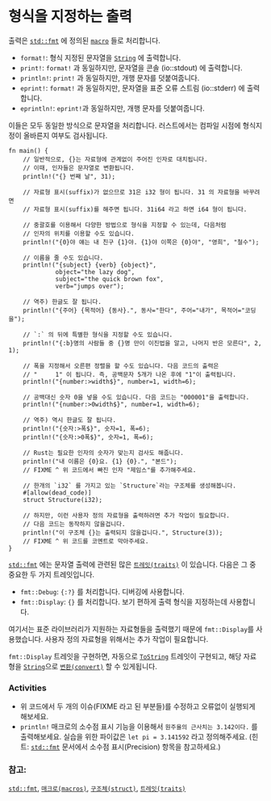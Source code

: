 # 형식을 지정하는 출력

출력은 [`std::fmt`][fmt] 에 정의된 [`macro`][macros] 들로 처리합니다.

* `format!`: 형식 지정된 문자열을 [`String`][string] 에 출력합니다.
* `print!`: `format!` 과 동일하지만, 문자열을 콘솔 (io::stdout) 에 출력합니다.
* `println!`: `print!` 과 동일하지만, 개행 문자를 덧붙여줍니다.
* `eprint!`: `format!` 과 동일하지만, 문자열을 표준 오류 스트림 (io::stderr) 에 출력합니다.
* `eprintln!`: `eprint!`과 동일하지만, 개행 문자를 덧붙여줍니다.

이들은 모두 동일한 방식으로 문자열을 처리합니다. 러스트에서는 컴파일 시점에
형식지정이 올바른지 여부도 검사됩니다.


```rust,editable,ignore,mdbook-runnable
fn main() {
    // 일반적으로, {}는 자료형에 관계없이 주어진 인자로 대치됩니다.
    // 이때, 인자들은 문자열로 변환됩니다.
    println!("{} 번째 날", 31);

    // 자료형 표시(suffix)가 없으므로 31은 i32 형이 됩니다. 31 의 자료형을 바꾸려면
    // 자료형 표시(suffix)를 해주면 됩니다. 31i64 라고 하면 i64 형이 됩니다.

    // 중괄호를 이용해서 다양한 방법으로 형식을 지정할 수 있는데, 다음처럼
    // 인자의 위치를 이용할 수도 있습니다.
    println!("{0}야 얘는 내 친구 {1}야. {1}야 이쪽은 {0}야", "영희", "철수");

    // 이름을 줄 수도 있습니다.
    println!("{subject} {verb} {object}",
             object="the lazy dog",
             subject="the quick brown fox",
             verb="jumps over");

    // 역주) 한글도 잘 됩니다.
    println!("{주어} {목적어} {동사}.", 동사="한다", 주어="내가", 목적어="코딩을");

    // `:` 의 뒤에 특별한 형식을 지정할 수도 있습니다.
    println!("{:b}명의 사람들 중 {}명 만이 이진법을 알고, 나머지 반은 모른다", 2, 1);

    // 폭을 지정해서 오른편 정렬을 할 수도 있습니다. 다음 코드의 출력은
    // "     1" 이 됩니다. 즉, 공백문자 5개가 나온 후에 "1"이 출력됩니다.
    println!("{number:>width$}", number=1, width=6);

    // 공백대신 숫자 0을 넣을 수도 있습니다. 다음 코드는 "000001"을 출력합니다.
    println!("{number:>0width$}", number=1, width=6);

    // 역주) 역시 한글도 잘 됩니다.
    println!("{숫자:>폭$}", 숫자=1, 폭=6);
    println!("{숫자:>0폭$}", 숫자=1, 폭=6);

    // Rust는 필요한 인자의 숫자가 맞는지 검사도 해줍니다.
    println!("내 이름은 {0}요. {1} {0}.", "본드");
    // FIXME ^ 위 코드에서 빠진 인자 "제임스"를 추가해주세요.

    // 한개의 `i32` 를 가지고 있는 `Structure`라는 구조체를 생성해봅니다.
    #[allow(dead_code)]
    struct Structure(i32);

    // 하지만, 이런 사용자 정의 자료형을 출력하려면 추가 작업이 필요합니다.
    // 다음 코드는 동작하지 않을겁니다.
    println!("이 구조체 {}는 출력되지 않을겁니다.", Structure(3));
    // FIXME ^ 위 코드를 코멘트로 막아주세요.
}
```

[`std::fmt`][fmt] 에는 문자열 출력에 관련된 많은 [`트레잇(traits)`][traits] 
이 있습니다. 다음은 그 중 중요한 두 가지 트레잇입니다.

* `fmt::Debug`: `{:?}` 를 처리합니다. 디버깅에 사용합니다.
* `fmt::Display`: `{}` 를 처리합니다. 보기 편하게 출력 형식을 지정하는데 사용합니다.

여기서는 표준 라이브러리가 지원하는 자료형들을 출력했기 때문에 `fmt::Display`를 사용했습니다.
사용자 정의 자료형을 위해서는 추가 작업이 필요합니다.

`fmt::Display` 트레잇을 구현하면, 자동으로 [`ToString`] 트레잇이 구현되고, 
해당 자료형을 [`String`][string]으로 [`변환(convert)`][convert] 할 수 있게됩니다.

### Activities

 * 위 코드에서 두 개의 이슈(FIXME 라고 된 부분들)를 수정하고 오류없이 실행되게 해보세요.
 * `println!` 매크로의 소수점 표시 기능을 이용해서 `원주율의 근사치는 3.142이다.` 를 출력해보세요.
   실습을 위한 파이값은 `let pi = 3.141592` 라고 정의해주세요. (힌트: [`std::fmt`][fmt] 
   문서에서 소수점 표시(Precision) 항목을 참고하세요.)

### 참고:

[`std::fmt`][fmt], [`매크로(macros)`][macros], [`구조체(struct)`][structs], 
[`트레잇(traits)`][traits]

[fmt]: https://doc.rust-lang.org/std/fmt/
[macros]: ../macros.md
[string]: ../std/str.md
[structs]: ../custom_types/structs.md
[traits]: https://doc.rust-lang.org/std/fmt/#formatting-traits
[`ToString`]: https://doc.rust-lang.org/std/string/trait.ToString.html
[convert]: ../conversion/string.md
